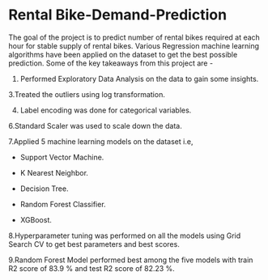 # Rental Bike-Demand-Prediction
The goal of the project is to predict number of rental bikes required at each hour for stable supply of rental bikes. Various Regression machine learning algorithms have been applied on the dataset to get the best possible prediction. 
Some of the key takeaways from this project are -

1. Performed Exploratory Data Analysis on the data to gain some insights.

3.Treated the outliers using log transformation.

4. Label encoding was done for categorical variables.

6.Standard Scaler was used to scale down the data.

7.Applied 5 machine learning models on the dataset i.e,

- Support Vector Machine.

- K Nearest Neighbor.

- Decision Tree.

- Random Forest Classifier.

- XGBoost.

8.Hyperparameter tuning was performed on all the models using Grid Search CV to get best parameters and best scores.

9.Random Forest Model performed best among the five models with train R2 score of 83.9 % and test R2 score of 82.23 %.
